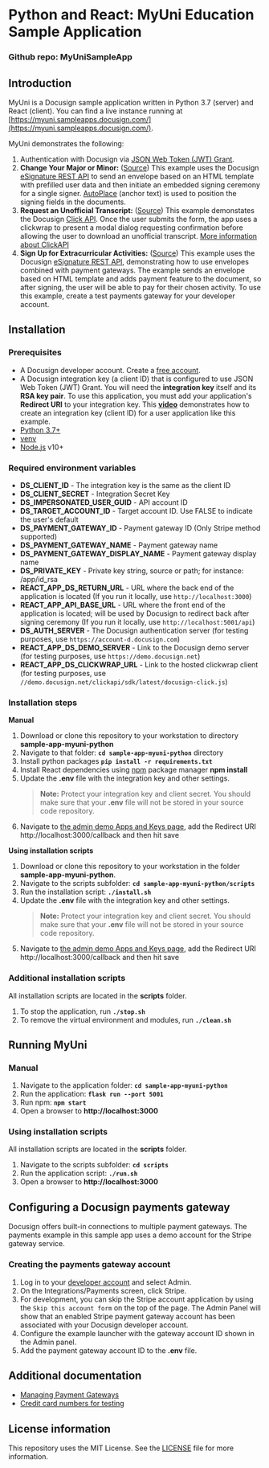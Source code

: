 # Python and React: MyUni Education Sample Application

### Github repo: MyUniSampleApp

## Introduction
MyUni is a Docusign sample application written in Python 3.7 (server) and React (client). You can find a live instance running at [https://myuni.sampleapps.docusign.com/](https://myuni.sampleapps.docusign.com/).

MyUni demonstrates the following:

1. Authentication with Docusign via [JSON Web Token (JWT) Grant](https://developers.docusign.com/platform/auth/jwt/).
2. **Change Your Major or Minor:** ([Source](./app/api/requests.py))
   This example uses the Docusign [eSignature REST API](https://developers.docusign.com/docs/esign-rest-api) to send an envelope based on an HTML template with prefilled user data and then initiate an embedded signing ceremony for a single signer. [AutoPlace](https://developers.docusign.com/docs/esign-rest-api/esign101/concepts/tabs/auto-place/) (anchor text) is used to position the signing fields in the documents.
3. **Request an Unofficial Transcript:** ([Source](./app/api/clickwrap.py))
   This example demonstates the Docusign [Click API](https://developers.docusign.com/docs/click-api/). Once the user submits the form, the app uses a clickwrap to present a modal dialog requesting confirmation before allowing the user to download an unofficial transcript.
   [More information about ClickAPI](https://developers.docusign.com/docs/click-api)
4. **Sign Up for Extracurricular Activities:** ([Source](./app/api/requests.py))
   This example uses the Docusign [eSignature REST API](https://developers.docusign.com/docs/esign-rest-api), demonstrating how to use envelopes combined with payment gateways. The example sends an envelope based on HTML template and adds payment feature to the document, so after signing, the user will be able to pay for their chosen activity.
   To use this example, create a test payments gateway for your developer account.

## Installation

### Prerequisites

* A Docusign developer account. Create a [free account](https://go.docusign.com/sandbox/productshot/?elqCampaignId=16535).
* A Docusign integration key (a client ID) that is configured to use JSON Web Token (JWT) Grant.
   You will need the **integration key** itself and its **RSA key pair**. To use this application, you must add your application's **Redirect URI** to your integration key. This [**video**](https://www.youtube.com/watch?v=GgDqa7-L0yo) demonstrates how to create an integration key (client ID) for a user application like this example.
* [Python 3.7+](https://www.python.org/downloads/)
* [venv](https://docs.python.org/3/library/venv.html#module-venv)
* [Node.js](https://nodejs.org/) v10+

### Required environment variables

* **DS_CLIENT_ID** - The integration key is the same as the client ID
* **DS_CLIENT_SECRET** - Integration Secret Key
* **DS_IMPERSONATED_USER_GUID** - API account ID
* **DS_TARGET_ACCOUNT_ID** - Target account ID. Use FALSE to indicate the user's default
* **DS_PAYMENT_GATEWAY_ID** - Payment gateway ID (Only Stripe method supported)
* **DS_PAYMENT_GATEWAY_NAME** - Payment gateway name
* **DS_PAYMENT_GATEWAY_DISPLAY_NAME** - Payment gateway display name
* **DS_PRIVATE_KEY** - Private key string, source or path; for instance: /app/id_rsa
* **REACT_APP_DS_RETURN_URL** - URL where the back end of the application is located (If you run it locally, use `http://localhost:3000`)
* **REACT_APP_API_BASE_URL** - URL where the front end of the application is located; will be used by Docusign to redirect back after signing ceremony (If you run it locally, use `http://localhost:5001/api`)
* **DS_AUTH_SERVER** - The Docusign authentication server (for testing purposes, use `https://account-d.docusign.com`)
* **REACT_APP_DS_DEMO_SERVER** - Link to the Docusign demo server (for testing purposes, use `https://demo.docusign.net`)
* **REACT_APP_DS_CLICKWRAP_URL** - Link to the hosted clickwrap client (for testing purposes, use `//demo.docusign.net/clickapi/sdk/latest/docusign-click.js`)

### Installation steps

**Manual**

1. Download or clone this repository to your workstation to directory **sample-app-myuni-python**
2. Navigate to that folder: **`cd sample-app-myuni-python`** directory
3. Install python packages **`pip install -r requirements.txt`**
4. Install React dependencies using [npm](https://www.npmjs.com/) package manager  **npm install**
5. Update the **.env** file with the integration key and other settings.
     > **Note:** Protect your integration key and client secret. You should make sure that your **.env** file will not be stored in your source code repository.
6. Navigate to [the admin demo Apps and Keys page](https://admindemo.docusign.com/authenticate?goTo=appsAndKeys), add the Redirect URI http://localhost:3000/callback and then hit save

**Using installation scripts**

1. Download or clone this repository to your workstation in the folder **sample-app-myuni-python**.
2. Navigate to the scripts subfolder: **`cd sample-app-myuni-python/scripts`**
3. Run the installation script: **`./install.sh`**
4. Update the **.env** file with the integration key and other settings.
    > **Note:** Protect your integration key and client secret. You should make sure that your **.env** file will not be stored in your source code repository.
5. Navigate to [the admin demo Apps and Keys page](https://admindemo.docusign.com/authenticate?goTo=appsAndKeys), add the Redirect URI http://localhost:3000/callback and then hit save

### Additional installation scripts
All installation scripts are located in the **scripts** folder.
1. To stop the application, run **`./stop.sh`**
1. To remove the virtual environment and modules, run **`./clean.sh`**

## Running MyUni

### Manual

1. Navigate to the application folder: **`cd sample-app-myuni-python`**
2. Run the application: **`flask run --port 5001`**
3. Run npm: **`npm start`**
4. Open a browser to **http://localhost:3000**

### Using installation scripts

All installation scripts are located in the **scripts** folder.
1. Navigate to the scripts subfolder: **`cd scripts`**
2. Run the application script: **`./run.sh`**
3. Open a browser to **http://localhost:3000**

## Configuring a Docusign payments gateway

Docusign offers built-in connections to multiple payment gateways. The payments example in this sample app uses a demo account for the Stripe gateway service.

### Creating the payments gateway account

1. Log in to your [developer account](https://appdemo.docusign.com/) and select Admin.
2. On the Integrations/Payments screen, click Stripe.
3. For development, you can skip the Stripe account application by using the `Skip this account form` on the top of the page.
  The Admin Panel will show that an enabled Stripe payment gateway account has been associated with your Docusign developer account.
5. Configure the example launcher with the gateway account ID shown in the Admin panel.
6. Add the payment gateway account ID to the **.env** file.

## Additional documentation
* [Managing Payment Gateways](https://support.docusign.com/en/guides/managing-payment-gateways)
* [Credit card numbers for testing](https://stripe.com/docs/testing)

## License information
This repository uses the MIT License. See the [LICENSE](./LICENSE) file for more information.
